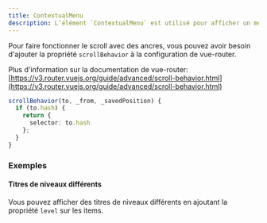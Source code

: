 ```yaml
---
title: ContextualMenu
description: L’élément `ContextualMenu` est utilisé pour afficher un menu avec une liste d’ancres pour la navigation.
---
```


<doc-tabs>

<doc-tab-item label="Utilisation">

<doc-example file="contextual-menu/usage"></doc-example>


<doc-alert type="info">

  Pour faire fonctionner le scroll avec des ancres, vous pouvez avoir besoin d'ajouter la propriété `scrollBehavior` à la configuration de vue-router.

  Plus d'information sur la documentation de vue-router:<br>
  [https://v3.router.vuejs.org/guide/advanced/scroll-behavior.html](https://v3.router.vuejs.org/guide/advanced/scroll-behavior.html)

</doc-alert>

```ts
scrollBehavior(to, _from, _savedPosition) {
  if (to.hash) {
    return {
      selector: to.hash
    };
  }
}
```

### Exemples

#### Titres de niveaux différents

Vous pouvez afficher des titres de niveaux différents en ajoutant la propriété `level` sur les items.

<doc-example file="contextual-menu/levels"></doc-example>

</doc-tab-item>

<doc-tab-item label="API">
<doc-api name="contextual-menu"></doc-api>
</doc-tab-item>

</doc-tabs>
